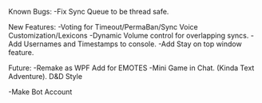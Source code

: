 ﻿
Known Bugs:
-Fix Sync Queue to be thread safe.


New Features:
-Voting for Timeout/PermaBan/Sync Voice Customization/Lexicons
-Dynamic Volume control for overlapping syncs.
-Add Usernames and Timestamps to console.
-Add Stay on top window feature.


Future:
-Remake as WPF Add for EMOTES
-Mini Game in Chat. (Kinda Text Adventure). D&D Style

-Make Bot Account